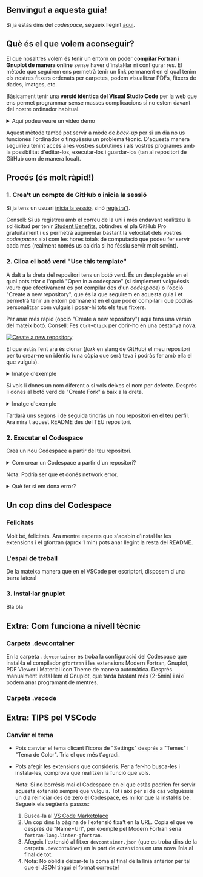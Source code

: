 ## Benvingut a aquesta guia!
Si ja estàs dins del *codespace*, segueix llegint [aquí](#un-cop-dins-del-codespace).
## Què és el que volem aconseguir?
El que nosaltres volem és tenir un entorn on poder **compilar Fortran i Gnuplot de manera online** sense haver d'instal·lar ni configurar res. El mètode que seguirem ens permetrà tenir un link permanent en el qual tenim els nostres fitxers ordenats per carpetes, podem visualitzar PDFs, fitxers de dades, imatges, etc.

Bàsicament tenir una **versió idèntica del Visual Studio Code** per la web que ens permet programmar sense masses complicacions si no estem davant del nostre ordinador habitual.
<details>
  <summary>Aquí podeu veure un vídeo demo</summary>
  Bla bla
</details>

Aquest mètode també pot servir a mòde de *back-up* per si un dia no us funcionés l'ordinador o tinguéssiu un problema tècnic. D'aquesta manera seguiríeu tenint accés a les vostres subrutines i als vostres programes amb la possibilitat d'editar-los, executar-los i guardar-los (tan al repositori de GitHub com de manera local).

## Procés (és molt ràpid!)
### 1. Crea't un compte de GitHub o inicia la sessió
Si ja tens un usuari [inicia la sessió](https://github.com/login), sinó [registra't](https://github.com/signup).

Consell: Si us registreu amb el correu de la uni i més endavant realitzeu la sol·licitud per tenir [Student Benefits](https://fisicaubwiki.notion.site/Utilitzar-la-IA-GitHub-Copilot-d25a3dd6dd384b0ea4586a309a5b0fdc), obtindreu el pla GitHub Pro gratuïtament i us permetrà augmentar bastant la velocitat dels vostres *codespaces* així com les hores totals de computació que podeu fer servir cada mes (realment només us caldria si ho féssiu servir molt sovint).
### 2. Clica el botó verd "Use this template"
A dalt a la dreta del repositori tens un botó verd. És un desplegable en el qual pots triar o l'opció "Open in a codespace" (si simplement volguéssis veure que efectivament es pot compilar des d'un *codespace*) o l'opció "Create a new repository", que és la que seguirem en aquesta guia i et permetrà tenir un entorn permanent en el que poder compilar i que podràs personalitzar com vulguis i posar-hi tots els teus fitxers.

Per anar més ràpid (opció "Create a new repository") aquí tens una versió del mateix botó. Consell: Fes `Ctrl+Click` per obrir-ho en una pestanya nova.

[![Create a new repository](https://img.shields.io/badge/Use_this_Template-green.svg)](https://github.com/Mapaor/compilador-fortran/generate)

El que estàs fent ara és clonar (*fork* en slang de GitHub) el meu repositori per tu crear-ne un idèntic (una còpia que serà teva i podràs fer amb ella el que vulguis).
<details>
  <summary>Imatge d'exemple</summary>
  <img width="571" alt="Screenshot 2024-09-28 at 23-28-54 Fork Mapaor_compilador-fortran" src="https://github.com/user-attachments/assets/255c396c-483b-4224-8591-98c7cb50c671">
</details>

Si vols li dones un nom diferent o si vols deixes el nom per defecte. Després li dones al botó verd de "Create Fork" a baix a la dreta.

<details>
  <summary>Imatge d'exemple</summary>
  <img width="941" alt="fork_example" src="https://github.com/user-attachments/assets/837b49ec-72d8-4697-972d-3f07d4ffebdd">
</details>

Tardarà uns segons i de seguida tindràs un nou repositori en el teu perfil. Ara mira't aquest README des del TEU repositori.

### 2. Executar el Codespace
Crea un nou Codespace a partir del teu repositori.
<details>
<summary>Com crear un Codespace a partir d'un repositori?</summary>
  Simplement obra el desplegable "Code" i en la pestanya "Codespaces" clica el botó que és un '+'.
  
  ![imatge](https://github.com/user-attachments/assets/25ea5146-3311-4f8a-909d-3bfdeac733c4)
</details>

Nota: Podria ser que et donés network error.
<details>
<summary>Què fer si em dona error?</summary>
  Segurament sigui degut a que tens un ad-blocker o una extensió que restringeix alguna funcionalitat del navegador, o ho estàs obrint en una pestanya d'incògnit. Prova a descativar temporalment alguna de les extensions o canviar de navegador.
</details>

## Un cop dins del Codespace
### Felicitats
Molt bé, felicitats. Ara mentre esperes que s'acabin d'instal·lar les extensions i el gfortran (aprox 1 min) pots anar llegint la resta del README.
### L'espai de treball
De la mateixa manera que en el VSCode per escriptori, disposem d'una barra lateral 
### 3. Instal·lar gnuplot
Bla bla
## Extra: Com funciona a nivell tècnic
### Carpeta .devcontainer
En la carpeta `.devcontainer` es troba la configuració del Codespace que instal·la el compilador `gfortran` i les extensions Modern Fortran, Gnuplot, PDF Viewer i Material Icon Theme de manera automàtica.
Després manualment instal·lem el Gnuplot, que tarda bastant més (2-5min) i així podem anar programant de mentres.
### Carpeta .vscode
## Extra: TIPS pel VSCode
### Canviar el tema
- Pots canviar el tema clicant l'icona de "Settings" després a "Temes" i "Tema de Color". Tria el que més t'agradi.
- Pots afegir les extensions que consideris. Per a fer-ho busca-les i instala-les, comprova que realitzen la funció que vols.

  Nota: Si no borrésis mai el Codespace en el que estàs podrien fer servir aquesta extensió sempre que vulguis. Tot i així per si de cas volguéssis un dia reiniciar des de zero el Codespace, és millor que la instal·lis bé. Segueix els següents passos:
  1. Busca-la al [VS Code Marketplace](https://marketplace.visualstudio.com/vscode)
  2. Un cop dins la pàgina de l'extensió fixa't en la URL. Copia el que ve després de "Name=Url", per exemple pel Modern Fortran seria `fortran-lang.linter-gfortran`.
  3. Afegeix l'extensió al fitxer `devcontainer.json` (que es troba dins de la carpeta `.devcontainer`) en la part de `extensions` en una nova línia al final de tot.
  4. 
     Nota: No oblidis deixar-te la coma al final de la línia anterior per tal que el JSON tingui el format correcte!
